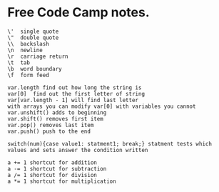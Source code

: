 # Free Code Camp notes.
    \'	single quote
    \"	double quote
    \\	backslash
    \n	newline
    \r	carriage return
    \t	tab
    \b	word boundary
    \f  form feed

    var.length find out how long the string is
    var[0]  find out the first letter of string
    var[var.length - 1] will find last letter
    with arrays you can modify var[0] with variables you cannot
    var.unshift() adds to beginning
    var.shift() removes first item
    var.pop() removes last item
    var.push() push to the end
    
    switch(num){case value1: statment1; break;} statment tests which values and sets answer the condition written 

    a += 1 shortcut for addition
    a -= 1 shortcut for subtraction
    a /= 1 shortcut for division
    a *= 1 shortcut for multiplication